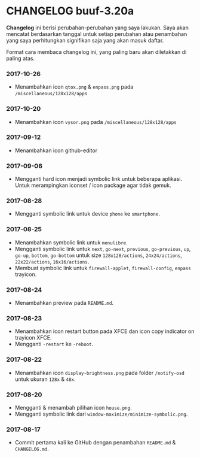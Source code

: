 # CHANGELOG buuf-3.20a

**Changelog** ini berisi perubahan-perubahan yang saya lakukan. Saya akan mencatat berdasarkan tanggal untuk setiap perubahan atau penambahan yang saya perhitungkan signifikan saja yang akan masuk daftar.

Format cara membaca changelog ini, yang paling baru akan diletakkan di paling atas.

### 2017-10-26
* Menambahkan icon `qtox.png` & `enpass.png` pada `/miscellaneous/128x128/apps`

### 2017-10-20
* Menambahkan icon `vysor.png` pada `/miscellaneous/128x128/apps`

### 2017-09-12
* Menambahkan icon github-editor

### 2017-09-06
* Mengganti hard icon menjadi symbolic link untuk beberapa aplikasi. Untuk merampingkan iconset / icon package agar tidak gemuk.

### 2017-08-28
* Mengganti symbolic link untuk device `phone` ke `smartphone`.

### 2017-08-25
* Menambahkan symbolic link untuk `menulibre`.
* Mengganti symbolic link untuk `next`, `go-next`, `previous`, `go-previous`, `up`, `go-up`, `bottom`, `go-bottom` untuk size `128x128/actions`, `24x24/actions`, `22x22/actions`, `16x16/actions`.
* Membuat symbolic link untuk `firewall-applet`, `firewall-config`, `enpass` trayicon.

### 2017-08-24
* Menambahkan preview pada `README.md`.

### 2017-08-23
* Menambahkan icon restart button pada XFCE dan icon copy indicator on trayicon XFCE.
* Mengganti `-restart` ke `-reboot`.

### 2017-08-22
* Menambahkan icon `display-brightness.png` pada folder `/notify-osd` untuk ukuran `128x` & `48x`.

### 2017-08-20
* Mengganti & menambah pilihan icon `house.png`.
* Mengganti symbolic link dari `window-maximize/minimize-symbolic.png`.

### 2017-08-17
* Commit pertama kali ke GitHub dengan penambahan `README.md` & `CHANGELOG.md`.
